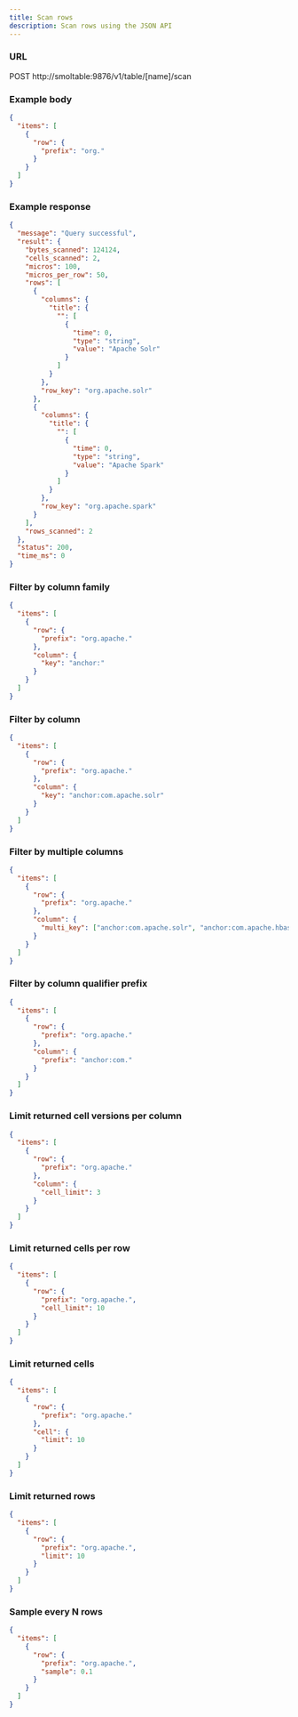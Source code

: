 ```yaml
---
title: Scan rows
description: Scan rows using the JSON API
---
```


### URL

POST http://smoltable:9876/v1/table/[name]/scan

### Example body

```json
{
  "items": [
    {
      "row": {
        "prefix": "org."
      }
    }
  ]
}
```

### Example response

```json
{
  "message": "Query successful",
  "result": {
    "bytes_scanned": 124124,
    "cells_scanned": 2,
    "micros": 100,
    "micros_per_row": 50,
    "rows": [
      {
        "columns": {
          "title": {
            "": [
              {
                "time": 0,
                "type": "string",
                "value": "Apache Solr"
              }
            ]
          }
        },
        "row_key": "org.apache.solr"
      },
      {
        "columns": {
          "title": {
            "": [
              {
                "time": 0,
                "type": "string",
                "value": "Apache Spark"
              }
            ]
          }
        },
        "row_key": "org.apache.spark"
      }
    ],
    "rows_scanned": 2
  },
  "status": 200,
  "time_ms": 0
}
```

### Filter by column family

```json
{
  "items": [
    {
      "row": {
        "prefix": "org.apache."
      },
      "column": {
        "key": "anchor:"
      }
    }
  ]
}
```

### Filter by column

```json
{
  "items": [
    {
      "row": {
        "prefix": "org.apache."
      },
      "column": {
        "key": "anchor:com.apache.solr"
      }
    }
  ]
}
```

### Filter by multiple columns

```json
{
  "items": [
    {
      "row": {
        "prefix": "org.apache."
      },
      "column": {
        "multi_key": ["anchor:com.apache.solr", "anchor:com.apache.hbase"]
      }
    }
  ]
}
```

### Filter by column qualifier prefix

```json
{
  "items": [
    {
      "row": {
        "prefix": "org.apache."
      },
      "column": {
        "prefix": "anchor:com."
      }
    }
  ]
}
```

### Limit returned cell versions per column

```json
{
  "items": [
    {
      "row": {
        "prefix": "org.apache."
      },
      "column": {
        "cell_limit": 3
      }
    }
  ]
}
```

### Limit returned cells per row

```json
{
  "items": [
    {
      "row": {
        "prefix": "org.apache.",
        "cell_limit": 10
      }
    }
  ]
}
```

### Limit returned cells

```json
{
  "items": [
    {
      "row": {
        "prefix": "org.apache."
      },
      "cell": {
        "limit": 10
      }
    }
  ]
}
```

### Limit returned rows

```json
{
  "items": [
    {
      "row": {
        "prefix": "org.apache.",
        "limit": 10
      }
    }
  ]
}
```

### Sample every N rows

```json
{
  "items": [
    {
      "row": {
        "prefix": "org.apache.",
        "sample": 0.1
      }
    }
  ]
}
```

<!-- TODO: -->
<!-- ### Limit returned columns

```json
{
	"items": [
		{
			"row": {
				"key": "org.apache.spark"
			},
      "column": {
				"key": "anchor:",
        "limit": 100
			}
		}
	]
}
``` -->
